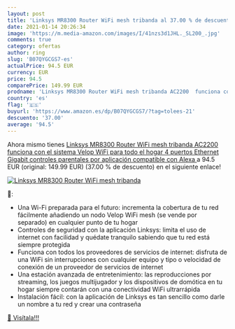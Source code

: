 ```yaml
---
layout: post
title: 'Linksys MR8300 Router WiFi mesh tribanda al 37.00 % de descuento'
date: 2021-01-14 20:26:34
image: 'https://m.media-amazon.com/images/I/41nzs3d1JHL._SL200_.jpg'
comments: true
category: ofertas
author: ring
slug: 'B07QYGCGS7-es'
actualPrice: 94.5 EUR
currency: EUR
price: 94.5
comparePrice: 149.99 EUR
prodname: 'Linksys MR8300 Router WiFi mesh tribanda AC2200  funciona con el sistema Velop WiFi para todo el hogar  4 puertos Ethernet Gigabit  controles parentales por aplicación  compatible con Alexa '
country: 'es'
flag: '🇪🇸'
buyurl: 'https://www.amazon.es/dp/B07QYGCGS7/?tag=tolees-21'
descuento: '37.00'
average: '94.5'
---
```


Ahora mismo tienes [Linksys MR8300 Router WiFi mesh tribanda AC2200  funciona con el sistema Velop WiFi para todo el hogar  4 puertos Ethernet Gigabit  controles parentales por aplicación  compatible con Alexa ](https://www.amazon.es/dp/B07QYGCGS7/?tag=tolees-21) a 94.5 EUR (original: 149.99 EUR) (37.00 %  de descuento) en el siguiente enlace!

[![Linksys MR8300 Router WiFi mesh tribanda](https://m.media-amazon.com/images/I/41nzs3d1JHL._SL200_.jpg)](https://www.amazon.es/dp/B07QYGCGS7/?tag=tolees-21)

🔎:

- Una Wi-Fi preparada para el futuro: incrementa la cobertura de tu red fácilmente añadiendo un nodo Velop WiFi mesh (se vende por separado) en cualquier punto de tu hogar
- Controles de seguridad con la aplicación Linksys: limita el uso de internet con facilidad y quédate tranquilo sabiendo que tu red está siempre protegida
- Funciona con todos los proveedores de servicios de internet: disfruta de una WiFi sin interrupciones con cualquier equipo y tipo o velocidad de conexión de un proveedor de servicios de internet
- Una estación avanzada de entretenimiento: las reproducciones por streaming, los juegos multijugador y los dispositivos de domótica en tu hogar siempre contarán con una conectividad WiFi ultrarrápida
- Instalación fácil: con la aplicación de Linksys es tan sencillo como darle un nombre a tu red y crear una contraseña

[🛒 Visítala!!!](https://www.amazon.es/dp/B07QYGCGS7/?tag=tolees-21)
